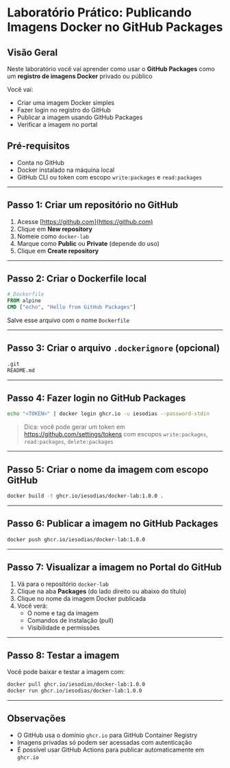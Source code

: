 # Laboratório Prático: Publicando Imagens Docker no GitHub Packages

## Visão Geral

Neste laboratório você vai aprender como usar o **GitHub Packages** como um **registro de imagens Docker** privado ou público

Você vai:
- Criar uma imagem Docker simples
- Fazer login no registro do GitHub
- Publicar a imagem usando GitHub Packages
- Verificar a imagem no portal

## Pré-requisitos

- Conta no GitHub
- Docker instalado na máquina local
- GitHub CLI ou token com escopo `write:packages` e `read:packages`

---

## Passo 1: Criar um repositório no GitHub

1. Acesse [https://github.com](https://github.com)
2. Clique em **New repository**
3. Nomeie como `docker-lab`
4. Marque como **Public** ou **Private** (depende do uso)
5. Clique em **Create repository**

---

## Passo 2: Criar o Dockerfile local

```Dockerfile
# Dockerfile
FROM alpine
CMD ["echo", "Hello from GitHub Packages"]
```

Salve esse arquivo com o nome `Dockerfile`

---

## Passo 3: Criar o arquivo `.dockerignore` (opcional)

```bash
.git
README.md
```

---

## Passo 4: Fazer login no GitHub Packages

```bash
echo "<TOKEN>" | docker login ghcr.io -u iesodias --password-stdin
```

> Dica: você pode gerar um token em https://github.com/settings/tokens com escopos `write:packages`, `read:packages`, `delete:packages`

---

## Passo 5: Criar o nome da imagem com escopo GitHub

```bash
docker build -t ghcr.io/iesodias/docker-lab:1.0.0 .
```

---

## Passo 6: Publicar a imagem no GitHub Packages

```bash
docker push ghcr.io/iesodias/docker-lab:1.0.0
```

---

## Passo 7: Visualizar a imagem no Portal do GitHub

1. Vá para o repositório `docker-lab`
2. Clique na aba **Packages** (do lado direito ou abaixo do título)
3. Clique no nome da imagem Docker publicada
4. Você verá:
   - O nome e tag da imagem
   - Comandos de instalação (pull)
   - Visibilidade e permissões

---

## Passo 8: Testar a imagem

Você pode baixar e testar a imagem com:

```bash
docker pull ghcr.io/iesodias/docker-lab:1.0.0
docker run ghcr.io/iesodias/docker-lab:1.0.0
```

---

## Observações

- O GitHub usa o domínio `ghcr.io` para GitHub Container Registry
- Imagens privadas só podem ser acessadas com autenticação
- É possível usar GitHub Actions para publicar automaticamente em `ghcr.io`




